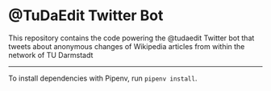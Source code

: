 # @TuDaEdit Twitter Bot

This repository contains the code powering the @tudaedit Twitter bot that tweets about anonymous changes of Wikipedia articles from within the network of TU Darmstadt

---

To install dependencies with Pipenv, run ``pipenv install``.